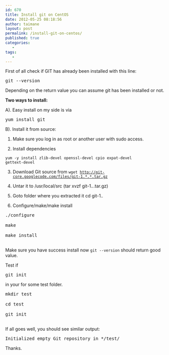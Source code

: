 ```yaml
---
id: 670
title: Install git on CentOS
date: 2012-05-25 08:18:56
author: taimane
layout: post
permalink: /install-git-on-centos/
published: true
categories:
   -
tags:
   -
---
```

First of all check if GIT has already been installed with this line:
<pre>git --version</pre>
Depending on the return value you can assume git has been installed or not. 

<strong>Two ways to install:</strong>
A). Easy install on my side is via <pre>yum install git</pre>

B). Install it from source:

1. Make sure you log in as root or another user with sudo access.
2. Install dependencies 
<code>yum -y install zlib-devel openssl-devel cpio expat-devel gettext-devel</code>
3. Download Git source from <code>wget http://git-core.googlecode.com/files/git-1.*.*.tar.gz </code>
4. Untar it to /usr/local/src (tar xvzf git-1.*.*.tar.gz)
5. Goto folder where you extracted it cd git-1.*.*
6. Configure/make/make install
<pre>./configure
make
make install
</pre>

Make sure you have success install now <code>git --version</code> should return good value.
Test if <pre>git init</pre> in your for some test folder.
<pre>mkdir test
cd test
git init
</pre>

If all goes well, you should see similar output:
<pre>Initialized empty Git repository in */test/</pre>

Thanks.  

